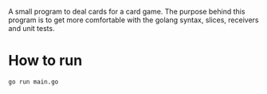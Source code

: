 A small program to deal cards for a card game. 
The purpose behind this program is to get more comfortable with the golang syntax, slices, receivers and unit tests.

# How to run

`go run main.go`

